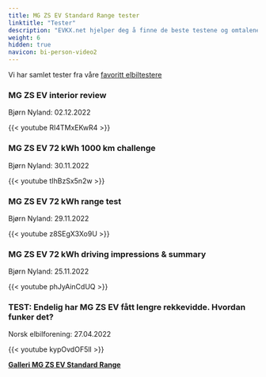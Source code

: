 ```yaml
---
title: MG ZS EV Standard Range tester
linktitle: "Tester"
description: "EVKX.net hjelper deg å finne de beste testene og omtalene av denne modellen."
weight: 6
hidden: true
navicon: bi-person-video2
---
```

Vi har samlet tester fra våre [favoritt elbiltestere](../../../../../guides/evreviewers/)

<div class="container text-center shadow p-2 pe-4 mb-5 bg-body-tertiary rounded border">
<h3>MG ZS EV interior review</h3>
<p>Bjørn Nyland: 02.12.2022</p>

{{< youtube RI4TMxEKwR4 >}}

</div>
<div class="container text-center shadow p-2 pe-4 mb-5 bg-body-tertiary rounded border">
<h3>MG ZS EV 72 kWh 1000 km challenge</h3>
<p>Bjørn Nyland: 30.11.2022</p>

{{< youtube tIhBzSx5n2w >}}

</div>
<div class="container text-center shadow p-2 pe-4 mb-5 bg-body-tertiary rounded border">
<h3>MG ZS EV 72 kWh range test</h3>
<p>Bjørn Nyland: 29.11.2022</p>

{{< youtube z8SEgX3Xo9U >}}

</div>
<div class="container text-center shadow p-2 pe-4 mb-5 bg-body-tertiary rounded border">
<h3>MG ZS EV 72 kWh driving impressions & summary</h3>
<p>Bjørn Nyland: 25.11.2022</p>

{{< youtube phJyAinCdUQ >}}

</div>
<div class="container text-center shadow p-2 pe-4 mb-5 bg-body-tertiary rounded border">
<h3>TEST: Endelig har MG ZS EV fått lengre rekkevidde. Hvordan funker det?</h3>
<p>Norsk elbilforening: 27.04.2022</p>

{{< youtube kypOvdOF5lI >}}

</div>
<div class="mt-3 mb-3">
<a href="../gallery/" class="text-decoration-none text-black">
<strong><i class="bi-arrow-left"></i>Galleri  </strong>
</a>
<a href="../" class="text-decoration-none text-black float-end">
<strong>MG ZS EV Standard Range <i class="bi-arrow-right"></i></strong>
</a>
</div>
